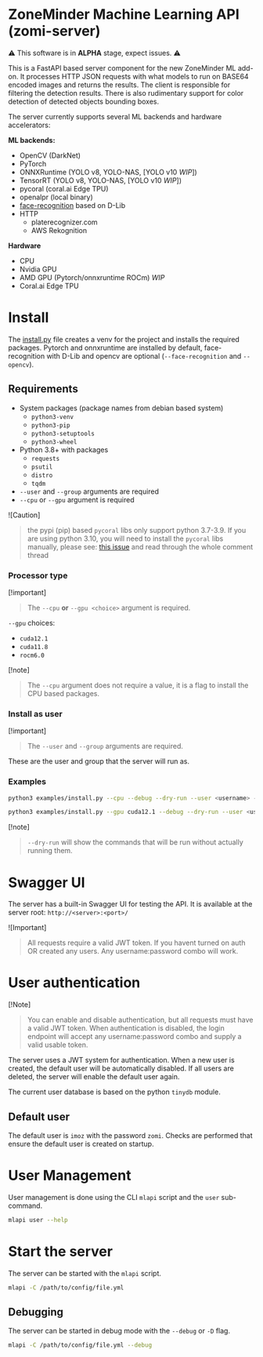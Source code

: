 # ZoneMinder Machine Learning API (zomi-server)
:warning: This software is in **ALPHA** stage, expect issues. :warning:

This is a FastAPI based server component for the new ZoneMinder ML add-on. It processes HTTP JSON requests with what models to run 
on BASE64 encoded images and returns the results. The client is responsible for filtering the detection results. 
There is also rudimentary support for color detection of detected objects bounding boxes.

The server currently supports several ML backends and hardware accelerators:

**ML backends:**
- OpenCV (DarkNet)
- PyTorch
- ONNXRuntime (YOLO v8, YOLO-NAS, [YOLO v10 *WIP*])
- TensorRT (YOLO v8, YOLO-NAS, [YOLO v10 *WIP*])
- pycoral (coral.ai Edge TPU)
- openalpr (local binary)
- [face-recognition](https://github.com/ageitgey/face_recognition) based on D-Lib
- HTTP
    - platerecognizer.com
    - AWS Rekognition

**Hardware**
- CPU
- Nvidia GPU
- AMD GPU (Pytorch/onnxruntime ROCm) *WIP*
- Coral.ai Edge TPU


# Install

The [install.py](examples/install.py) file creates a venv for the project and installs the required packages. 
Pytorch and onnxruntime are installed by default, face-recognition with D-Lib and opencv are optional (`--face-recognition` and `--opencv`).

## Requirements
- System packages (package names from debian based system)
    - `python3-venv`
    - `python3-pip`
    - `python3-setuptools`
    - `python3-wheel`
- Python 3.8+ with packages
    - `requests`
    - `psutil`
    - `distro`
    - `tqdm`
- `--user` and `--group` arguments are required
- `--cpu` or `--gpu` argument is required

![Caution]
> the pypi (pip) based `pycoral` libs only support python 3.7-3.9. If you are using python 3.10, you will need 
> to install the `pycoral` libs manually, please see: [this issue](https://github.com/google-coral/pycoral/issues/85) and read through the whole comment thread 

### Processor type
[!important]
> The `--cpu` **or** `--gpu <choice>` argument is required. 

`--gpu` choices:
- `cuda12.1`
- `cuda11.8`
- `rocm6.0`

[!note]
> The `--cpu` argument does not require a value, it is a flag to install the CPU based packages.

### Install as user
[!important]
> The `--user` and `--group` arguments are required. 

These are the user and group that the server will run as.

### Examples
```bash
python3 examples/install.py --cpu --debug --dry-run --user <username> --group <groupname>
```

```bash
python3 examples/install.py --gpu cuda12.1 --debug --dry-run --user <username> --group <groupname>
```

[!note]
> `--dry-run` will show the commands that will be run without actually running them.

# Swagger UI
The server has a built-in Swagger UI for testing the API. It is available at the server root: `http://<server>:<port>/`

![Important]
> All requests require a valid JWT token. If you havent turned on auth OR created any users. Any username:password combo will work.

# User authentication
[!Note]
> You can enable and disable authentication, but all requests must have a valid JWT token. When authentication is disabled,
> the login endpoint will accept any username:password combo and supply a valid usable token.

The server uses a JWT system for authentication. When a new user is created, the default user will be 
automatically disabled. If all users are deleted, the server will enable the default user again.

The current user database is based on the python `tinydb` module.

## Default user
The default user is `imoz` with the password `zomi`. Checks are performed that ensure the default user is created on startup.

# User Management
User management is done using the CLI `mlapi` script and the `user` sub-command.

```bash
mlapi user --help
```

# Start the server
The server can be started with the `mlapi` script.

```bash
mlapi -C /path/to/config/file.yml
```
## Debugging
The server can be started in debug mode with the `--debug` or `-D` flag.

```bash
mlapi -C /path/to/config/file.yml --debug
```